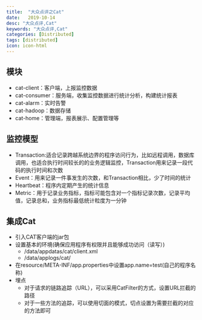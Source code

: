 ```yaml
---
title:  "大众点评之Cat"
date:   2019-10-14
desc: "大众点评,Cat"
keywords: "大众点评,Cat"
categories: [Distributed]
tags: [distributed]
icon: icon-html
---
```


## 模块
- cat-client：客户端，上报监控数据
- cat-consumer：服务端，收集监控数据进行统计分析，构建统计报表
- cat-alarm：实时告警
- cat-hadoop：数据存储
- cat-home：管理端，报表展示、配置管理等

## 监控模型
- Transaction:适合记录跨越系统边界的程序访问行为，比如远程调用，数据库调用，也适合执行时间较长的的业务逻辑监控，Transaction用来记录一段代码的执行时间和次数
- Event：用来记录一件事发生的次数，和Transaction相比，少了时间的统计
- Heartbeat：程序内定期产生的统计信息
- Metric：用于记录业务指标，指标可能包含对一个指标记录次数，记录平均值，记录总和，业务指标最低统计粒度为一分钟

## 集成Cat
- 引入CAT客户端的jar包
- 设置基本的环境(确保应用程序有权限并且能够成功访问（读写）)
    - /data/appdatas/cat/client.xml
    - /data/applogs/cat/
- 在resource/META-INF/app.properties中设置app.name=test(自己的程序名称)
- 埋点
    - 对于请求的链路追踪（URL），可以采用CatFilter的方式，设置URL拦截的路径
    - 对于一些方法的追踪，可以使用切面的模式，切点设置为需要拦截的对应的方法即可
